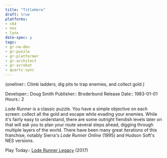 ```yaml
---
title: "TitleHere"
draft: true
platforms:
- c64
- nes
- lynx
date-spec: y
tags:
- gr-na-dev
- gr-puzzle 
- gr-platformer
- gr-architect
- gr-acrobat 
- quartz-sync
---
```


(oneliner:: Climb ladders, dig pits to trap enemies, and collect gold.)

Developer:: Doug Smith
Publisher:: Broderbund
Release Date:: 1983-01-01
Hours:: 2

*Lode Runner* is a classic puzzle. You have a simple objective on each screen: collect all the gold and escape while evading your enemies. While it's fairly easy to understand, there are some outright fiendish levels later on that will ask you to plan your route several steps ahead, digging through multiple layers of the world. There have been many great iterations of this franchise, notably Sierra's *Lode Runner Online* (1995) and Hudson Soft's NES versions.

Play Today:: [Lode Runner Legacy](https://store.steampowered.com/app/628660/Lode_Runner_Legacy/) (2017)